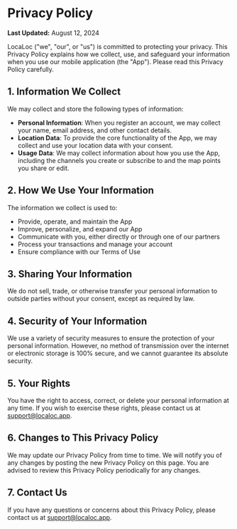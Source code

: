 # Privacy Policy

**Last Updated:** August 12, 2024

LocaLoc ("we", "our", or "us") is committed to protecting your privacy. This Privacy Policy explains how we collect, use, and safeguard your information when you use our mobile application (the "App"). Please read this Privacy Policy carefully.

## 1. Information We Collect
We may collect and store the following types of information:
- **Personal Information**: When you register an account, we may collect your name, email address, and other contact details.
- **Location Data**: To provide the core functionality of the App, we may collect and use your location data with your consent.
- **Usage Data**: We may collect information about how you use the App, including the channels you create or subscribe to and the map points you share or edit.

## 2. How We Use Your Information
The information we collect is used to:
- Provide, operate, and maintain the App
- Improve, personalize, and expand our App
- Communicate with you, either directly or through one of our partners
- Process your transactions and manage your account
- Ensure compliance with our Terms of Use

## 3. Sharing Your Information
We do not sell, trade, or otherwise transfer your personal information to outside parties without your consent, except as required by law.

## 4. Security of Your Information
We use a variety of security measures to ensure the protection of your personal information. However, no method of transmission over the internet or electronic storage is 100% secure, and we cannot guarantee its absolute security.

## 5. Your Rights
You have the right to access, correct, or delete your personal information at any time. If you wish to exercise these rights, please contact us at support@localoc.app.

## 6. Changes to This Privacy Policy
We may update our Privacy Policy from time to time. We will notify you of any changes by posting the new Privacy Policy on this page. You are advised to review this Privacy Policy periodically for any changes.

## 7. Contact Us
If you have any questions or concerns about this Privacy Policy, please contact us at support@localoc.app.
